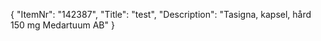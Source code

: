 {
  "ItemNr": "142387",
  "Title": "test",
  "Description": "Tasigna, kapsel, hård 150 mg Medartuum AB"
}